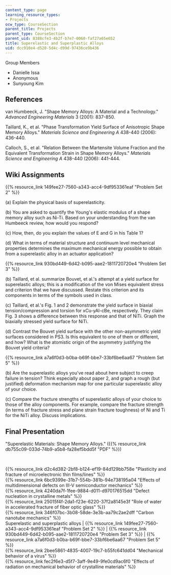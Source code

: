 ```yaml
---
content_type: page
learning_resource_types:
- Projects
ocw_type: CourseSection
parent_title: Projects
parent_type: CourseSection
parent_uid: 8388cfe3-4b2f-b7e7-0060-faf27a65e652
title: Superelastic and Superplastic Alloys
uid: dcc910e4-d520-5d4c-d99d-97436ce9b436
---
```


Group Members

*   Danielle Issa
*   Anonymous
*   Sunyoung Kim

References
----------

van Humbeeck, J. "Shape Memory Alloys: A Material and a Technology." _Advanced Engineering Materials_ 3 (2001): 837-850.

Taillard, K., et al. "Phase Transformation Yield Surface of Anisotropic Shape Memory Alloys." _Materials Science and Engineering A_ 438-440 (2006): 436-440.

Calloch, S., et al. "Relation Between the Martensite Volume Fraction and the Equivalent Transformation Strain in Shape Memory Alloys." _Materials Science and Engineering A_ 438-440 (2006): 441-444.

Wiki Assignments
----------------

{{% resource_link 149fee27-7560-a343-acc4-9df953361eaf "Problem Set 2" %}}

(a) Explain the physical basis of superelasticity.

(b) You are asked to quantify the Young's elastic modulus of a shape memory alloy such as Ni-Ti. Based on your understanding from the van Humbeeck review, how would you respond?

(c) How, then, do you explain the values of E and G in his Table 1?

(d) What in terms of material structure and continuum level mechanical properties determines the maximum mechanical energy possible to obtain from a superelastic alloy in an actuator application?

{{% resource_link 930bd449-6d42-b095-aae2-1811720720e4 "Problem Set 3" %}}

(b) Taillard, et al. summarize Bouvet, et al.'s attempt at a yield surface for superelastic alloys; this is a modification of the von Mises equivalent stress and criterion that we have discussed. Restate this criterion and its components in terms of the symbols used in class.

(c) Taillard, et al.'s Fig. 1 and 2 demonstrate the yield surface in biaxial tension/compression and torsion for xCu-yAl-cBe, respectively. They claim Fig. 3 shows a difference between this response and that of NiTi. Graph the biaxially stressed yield surface for NiTi.

(d) Contrast the Bouvet yield surface with the other non-asymmetric yield surfaces considered in PS3. Is this equivalent to one of them or different, and how? What is the atomistic origin of the asymmetry justifying the Bouvet yield criteria?

{{% resource_link a7a6f0d3-b0ba-b69f-bbe7-33bf6be6aa67 "Problem Set 5" %}}

(b) Are the superelastic alloys you've read about here subject to creep failure in tension? Think especially about paper 2, and graph a rough (but justified) deformation mechanism map for one particular superelastic alloy of your choice.

(c) Compare the fracture strengths of superelastic alloys of your choice to those of the alloy components. For example, compare the fracture strength (in terms of fracture stress and plane strain fracture toughness) of Ni and Ti for the NiTi alloy. Discuss implications.

Final Presentation
------------------

"Superelastic Materials: Shape Memory Alloys." ({{% resource_link db755c09-033d-74b9-a5b8-fa28ef5bdd5f "PDF" %}})

  
  
 

{{% resource_link d2c4d382-2bf8-b124-ef19-84d129bb758e "Plasticity and fracture of microelectronic thin films/lines" %}}  
{{% resource_link 6bc9399e-31b7-554b-381b-94e738195a04 "Effects of multidimensional defects on III-V semiconductor mechanics" %}}  
{{% resource_link 4240da7f-1fee-9884-d011-d970176515dd "Defect nucleation in crystalline metals" %}}  
{{% resource_link 25015f4f-2da1-f23e-6220-37f2a8145e3f "Role of water in accelerated fracture of fiber optic glass" %}}  
{{% resource_link 346f07bc-3b08-58de-3e3b-aa79c2ae2dff "Carbon nanotube mechanics" %}}  
Superelastic and superplastic alloys | {{% resource_link 149fee27-7560-a343-acc4-9df953361eaf "Problem Set 2" %}} | {{% resource_link 930bd449-6d42-b095-aae2-1811720720e4 "Problem Set 3" %}} | {{% resource_link a7a6f0d3-b0ba-b69f-bbe7-33bf6be6aa67 "Problem Set 5" %}}  
{{% resource_link 2bee5861-4835-4007-19c7-b55fc641dd04 "Mechanical behavior of a virus" %}}  
{{% resource_link fec2f6e3-d5f7-3aff-9e49-9fe0cd9ac6f0 "Effects of radiation on mechanical behavior of crystalline materials" %}}